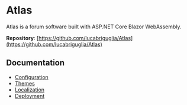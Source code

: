 # Atlas

Atlas is a forum software built with ASP.NET Core Blazor WebAssembly.

**Repository**: [https://github.com/lucabriguglia/Atlas](https://github.com/lucabriguglia/Atlas)

## Documentation

- [Configuration](Configuration)
- [Themes](Themes)
- [Localization](Localization)
- [Deployment](Deployment)